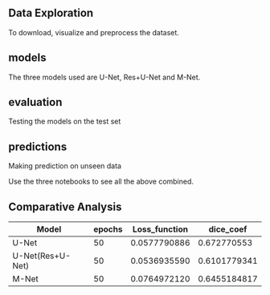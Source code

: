 ## Data Exploration
To download, visualize and preprocess the dataset.

## models
The three models used are U-Net, Res+U-Net and M-Net.

## evaluation
Testing the models on the test set

## predictions
Making prediction on unseen data

Use the three notebooks to see all the above combined.

## Comparative Analysis
| Model  | epochs | Loss_function | dice_coef |
| ------------- | ------------- | ------------- | -------------|
| U-Net  | 50  | 0.0577790886 | 0.672770553 |
| U-Net(Res+U-Net)  | 50	  | 0.0536935590  | 0.6101779341  |
| M-Net | 50 | 0.0764972120 | 0.6455184817 |

